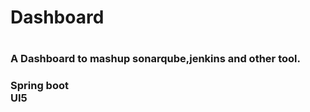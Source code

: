 <h1>Dashboard<h1>

<h3>A Dashboard to mashup sonarqube,jenkins and other tool.<h3>

Spring boot <br>
UI5

